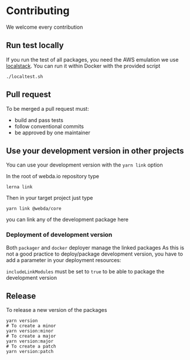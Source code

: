 # Contributing

We welcome every contribution

## Run test locally

If you run the test of all packages, you need the AWS emulation we use [localstack](https://github.com/localstack/localstack). You can run it within Docker with the provided script

```
./localtest.sh
```

## Pull request

To be merged a pull request must:

- build and pass tests
- follow conventional commits
- be approved by one maintainer

## Use your development version in other projects

You can use your development version with the `yarn link` option

In the root of webda.io repository type

```
lerna link
```

Then in your target project just type

```
yarn link @webda/core
```

you can link any of the development package here

### Deployment of development version

Both `packager` and `docker` deployer manage the linked packages
As this is not a good practice to deploy/package development version,
you have to add a parameter in your deployment resources:

`includeLinkModules` must be set to `true` to be able to package the development version

## Release

To release a new version of the packages

```
yarn version
# To create a minor
yarn version:minor
# To create a major
yarn version:major
# To create a patch
yarn version:patch
```
